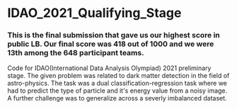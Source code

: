 # IDAO_2021_Qualifying_Stage

### This is the final submission that gave us our highest score in public LB. Our final score was 418 out of 1000 and we were 13th among the 648 participant teams.

Code for IDAO(International Data Analysis Olympiad) 2021 preliminary stage. The given problem was related to dark matter detection in the field of astro-physics. The task was a dual classification-regression task where we had to predict the type of particle and it's energy value from a noisy image. A further challenge was to generalize across a severly imbalanced dataset.
